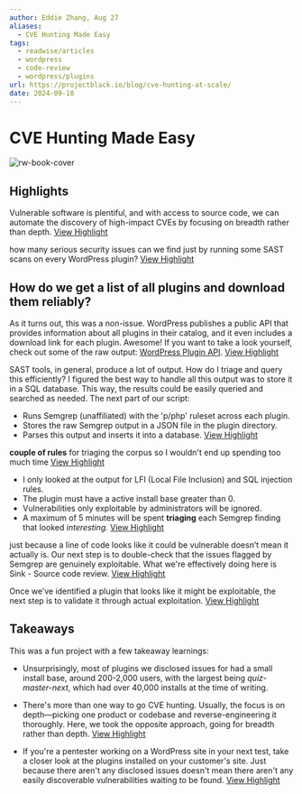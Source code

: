 ```yaml
---
author: Eddie Zhang, Aug 27
aliases:
  - CVE Hunting Made Easy
tags:
  - readwise/articles
  - wordpress
  - code-review
  - wordpress/plugins
url: https://projectblack.io/blog/cve-hunting-at-scale/
date: 2024-09-10
---
```

# CVE Hunting Made Easy

![rw-book-cover](https://projectblack.io/blog/content/images/2024/08/cve-hunting-feature-sr.png)

## Highlights


 Vulnerable software is plentiful, and with access to source code, we can automate the discovery of high-impact CVEs by focusing on breadth rather than depth.
 [View Highlight](https://read.readwise.io/read/01j7e93z1f1532vgbgr392v3y3)



 how many serious security issues can we find just by running some SAST scans on every WordPress plugin?
 [View Highlight](https://read.readwise.io/read/01j7e94ssc4hzs7zs955azadr1)


## How do we get a list of all plugins and download them reliably?
  As it turns out, this was a non-issue. WordPress publishes a public API that provides information about all plugins in their catalog, and it even includes a download link for each plugin. Awesome!
  If you want to take a look yourself, check out some of the raw output: [WordPress Plugin API](https://api.wordpress.org/plugins/info/1.2/?action=query_plugins&request%5Bpage%5D=1&request%5Bper_page%5D=10).
 [View Highlight](https://read.readwise.io/read/01j7e95jd3mv1pgzw8n8s5ma11)



 SAST tools, in general, produce a lot of output. How do I triage and query this efficiently?
  I figured the best way to handle all this output was to store it in a SQL database. This way, the results could be easily queried and searched as needed.
  The next part of our script:
  - Runs Semgrep (unaffiliated) with the 'p/php' ruleset across each plugin.
  - Stores the raw Semgrep output in a JSON file in the plugin directory.
  - Parses this output and inserts it into a database.
 [View Highlight](https://read.readwise.io/read/01j7e96wvenbjyf7xyjw76938c)



 **couple of rules** for triaging the corpus so I wouldn't end up spending too much time
 [View Highlight](https://read.readwise.io/read/01j7e97ycr9jq991wahz3yag0e)



 - I only looked at the output for LFI (Local File Inclusion) and SQL injection rules.
  - The plugin must have a active install base greater than 0.
  - Vulnerabilities only exploitable by administrators will be ignored.
  - A maximum of 5 minutes will be spent **triaging** each Semgrep finding that looked *interesting.*
 [View Highlight](https://read.readwise.io/read/01j7e98fkh9samkkha6w3svm22)



 just because a line of code looks like it could be vulnerable doesn’t mean it actually is. Our next step is to double-check that the issues flagged by Semgrep are genuinely exploitable.
  What we're effectively doing here is Sink - Source code review.
 [View Highlight](https://read.readwise.io/read/01j7e9a2rdnbhwnz88afn3qqqb)



 Once we’ve identified a plugin that looks like it might be exploitable, the next step is to validate it through actual exploitation.
 [View Highlight](https://read.readwise.io/read/01j7e9cgkm9yvxwej3s3g0ksvx)



## Takeaways
  This was a fun project with a few takeaway learnings:
  - Unsurprisingly, most of plugins we disclosed issues for had a small install base, around 200-2,000 users, with the largest being *quiz-master-next*, which had over 40,000 installs at the time of writing.
  - There's more than one way to go CVE hunting. Usually, the focus is on depth—picking one product or codebase and reverse-engineering it thoroughly. Here, we took the opposite approach, going for breadth rather than depth.
 [View Highlight](https://read.readwise.io/read/01j7e9fr9q5wm82jqdqbg0ksjc)



 - If you're a pentester working on a WordPress site in your next test, take a closer look at the plugins installed on your customer's site. Just because there aren't any disclosed issues doesn't mean there aren't any easily discoverable vulnerabilities waiting to be found.
 [View Highlight](https://read.readwise.io/read/01j7e9fvandt7e0pjm5rcmw74f)


